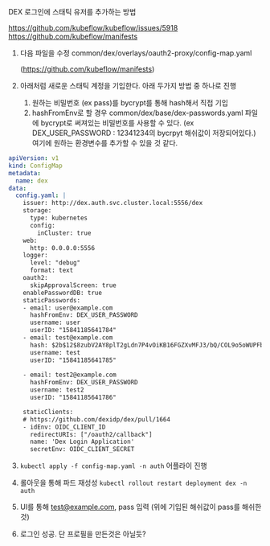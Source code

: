 DEX 로그인에 스태틱 유저를 추가하는 방법

https://github.com/kubeflow/kubeflow/issues/5918
https://github.com/kubeflow/manifests 

1. 다음 파일을 수정 common/dex/overlays/oauth2-proxy/config-map.yaml 
   
   (https://github.com/kubeflow/manifests)

2. 아래처럼 새로운 스태틱 계정을 기입한다. 아래 두가지 방법 중 하나로 진행

    1. 원하는 비밀번호 (ex pass)를 bycrypt를 통해 hash해서 직접 기입
    2. hashFromEnv로 할 경우 common/dex/base/dex-passwords.yaml 파일에 bycrypt로 써져있는 비밀번호를 사용할 수 있다.
     (ex DEX_USER_PASSWORD : 12341234의 bycrpyt 해쉬값이 저장되어있다.) 여기에 원하는 환경변수를 추가할 수 있을 것 같다.

```yaml
apiVersion: v1
kind: ConfigMap
metadata:
  name: dex
data:
  config.yaml: |
    issuer: http://dex.auth.svc.cluster.local:5556/dex
    storage:
      type: kubernetes
      config:
        inCluster: true
    web:
      http: 0.0.0.0:5556
    logger:
      level: "debug"
      format: text
    oauth2:
      skipApprovalScreen: true
    enablePasswordDB: true
    staticPasswords:
    - email: user@example.com
      hashFromEnv: DEX_USER_PASSWORD
      username: user
      userID: "15841185641784"
    - email: test@example.com
      hash: $2b$12$8zubV2AY8plT2gLdn7P4vOiKB16FGZXvMFJ3/bQ/COL9o5oWUPFby
      username: test
      userID: "15841185641785"
    
    - email: test2@example.com
      hashFromEnv: DEX_USER_PASSWORD
      username: test2
      userID: "15841185641786"

    staticClients:
    # https://github.com/dexidp/dex/pull/1664
    - idEnv: OIDC_CLIENT_ID
      redirectURIs: ["/oauth2/callback"]
      name: 'Dex Login Application'
      secretEnv: OIDC_CLIENT_SECRET
```

3. `kubectl apply -f config-map.yaml -n auth` 어플라이 진행 

4. 롤아웃을 통해 파드 재성성 `kubectl rollout restart deployment dex -n auth`
5. UI를 통해 test@example.com, pass 입력 (위에 기입된 해쉬값이 pass를 해쉬한것)
6. 로그인 성공. 단 프로필을 만든것은 아닐듯?